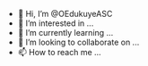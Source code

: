 - 👋 Hi, I’m @OEdukuyeASC
- 👀 I’m interested in ...
- 🌱 I’m currently learning ...
- 💞️ I’m looking to collaborate on ...
- 📫 How to reach me ...

<!---
OEdukuyeASC/OEdukuyeASC is a ✨ special ✨ repository because its `README.md` (this file) appears on your GitHub profile.
You can click the Preview link to take a look at your changes.
--->
